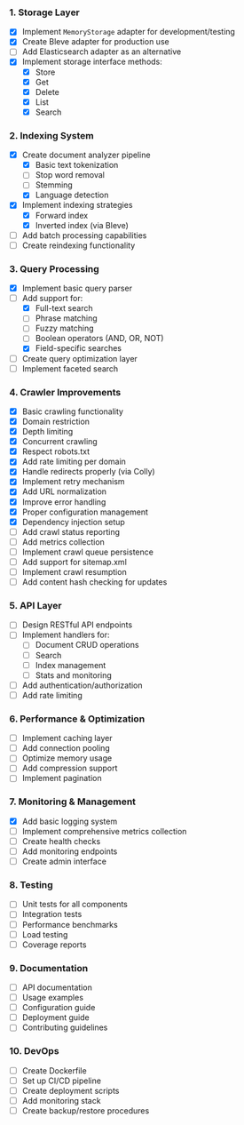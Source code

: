 ### 1. Storage Layer
- [x] Implement `MemoryStorage` adapter for development/testing
- [x] Create Bleve adapter for production use
- [ ] Add Elasticsearch adapter as an alternative
- [x] Implement storage interface methods:
  - [x] Store
  - [x] Get
  - [x] Delete
  - [x] List
  - [x] Search

### 2. Indexing System
- [x] Create document analyzer pipeline
  - [x] Basic text tokenization
  - [ ] Stop word removal
  - [ ] Stemming
  - [x] Language detection
- [x] Implement indexing strategies
  - [x] Forward index
  - [x] Inverted index (via Bleve)
- [ ] Add batch processing capabilities
- [ ] Create reindexing functionality

### 3. Query Processing
- [x] Implement basic query parser
- [ ] Add support for:
  - [x] Full-text search
  - [ ] Phrase matching
  - [ ] Fuzzy matching
  - [ ] Boolean operators (AND, OR, NOT)
  - [x] Field-specific searches
- [ ] Create query optimization layer
- [ ] Implement faceted search

### 4. Crawler Improvements
- [x] Basic crawling functionality
- [x] Domain restriction
- [x] Depth limiting
- [x] Concurrent crawling
- [x] Respect robots.txt
- [x] Add rate limiting per domain
- [x] Handle redirects properly (via Colly)
- [x] Implement retry mechanism
- [x] Add URL normalization
- [x] Improve error handling
- [x] Proper configuration management
- [x] Dependency injection setup
- [ ] Add crawl status reporting
- [ ] Add metrics collection
- [ ] Implement crawl queue persistence
- [ ] Add support for sitemap.xml
- [ ] Implement crawl resumption
- [ ] Add content hash checking for updates

### 5. API Layer
- [ ] Design RESTful API endpoints
- [ ] Implement handlers for:
  - [ ] Document CRUD operations
  - [ ] Search
  - [ ] Index management
  - [ ] Stats and monitoring
- [ ] Add authentication/authorization
- [ ] Add rate limiting

### 6. Performance & Optimization
- [ ] Implement caching layer
- [ ] Add connection pooling
- [ ] Optimize memory usage
- [ ] Add compression support
- [ ] Implement pagination

### 7. Monitoring & Management
- [x] Add basic logging system
- [ ] Implement comprehensive metrics collection
- [ ] Create health checks
- [ ] Add monitoring endpoints
- [ ] Create admin interface

### 8. Testing
- [ ] Unit tests for all components
- [ ] Integration tests
- [ ] Performance benchmarks
- [ ] Load testing
- [ ] Coverage reports

### 9. Documentation
- [ ] API documentation
- [ ] Usage examples
- [ ] Configuration guide
- [ ] Deployment guide
- [ ] Contributing guidelines

### 10. DevOps
- [ ] Create Dockerfile
- [ ] Set up CI/CD pipeline
- [ ] Create deployment scripts
- [ ] Add monitoring stack
- [ ] Create backup/restore procedures
